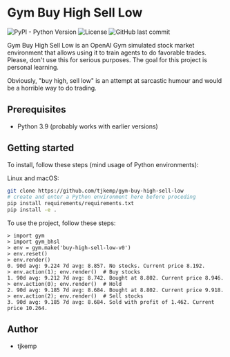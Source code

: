 # Gym Buy High Sell Low

![PyPI - Python Version](https://img.shields.io/pypi/pyversions/gym-buy-high-sell-low)
![License](https://img.shields.io/github/license/tjkemp/gym-buy-high-sell-low)
![GitHub last commit](https://img.shields.io/github/last-commit/tjkemp/gym-buy-high-sell-low)

Gym Buy High Sell Low is an OpenAI Gym simulated stock market environment that allows using it to train agents to do favorable trades. Please, don't use this for serious purposes. The goal for this project is personal learning.

Obviously, "buy high, sell low" is an attempt at sarcastic humour and would be a horrible way to do trading.

## Prerequisites

- Python 3.9 (probably works with earlier versions)

## Getting started

To install, follow these steps (mind usage of Python environments):

Linux and macOS:
```bash
git clone https://github.com/tjkemp/gym-buy-high-sell-low
# create and enter a Python environment here before proceding
pip install requirements/requirements.txt
pip install -e .
```

To use the project, follow these steps:

```
> import gym
> import gym_bhsl
> env = gym.make('buy-high-sell-low-v0')
> env.reset()
> env.render()
0. 90d avg: 9.224 7d avg: 8.857. No stocks. Current price 8.192.
> env.action(1); env.render()  # Buy stocks
1. 90d avg: 9.212 7d avg: 8.742. Bought at 8.802. Current price 8.946.
> env.action(0); env.render()  # Hold
2. 90d avg: 9.185 7d avg: 8.684. Bought at 8.802. Current price 9.918.
> env.action(2); env.render()  # Sell stocks
3. 90d avg: 9.185 7d avg: 8.684. Sold with profit of 1.462. Current price 10.264.
```

## Author

* tjkemp

